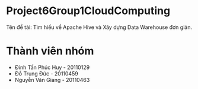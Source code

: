 # Project6Group1CloudComputing
Tên đề tài: Tìm hiểu về Apache Hive và Xây dựng Data Warehouse đơn giản. 
# Thành viên nhóm
* Đinh Tấn Phúc Huy - 20110129  
* Đỗ Trung Đức - 20110459  
* Nguyễn Văn Giang - 20110463  
